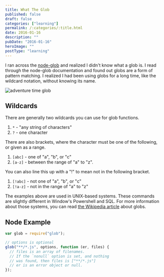 ```yaml
---
title: What The Glob
published: false
draft: false
categories: ["learning"]
permalink: /:categories/:title.html
date: 2016-01-16
description: ""
pubDate: "2016-01-16"
heroImage: ""
postType: "learning"
---
```


I ran across the [node-glob](https://github.com/isaacs/node-glob) and realized I didn't know what a glob is. I read through the node-glob documentation and found out globs are a form of pattern matching. I realized I had been using globs for a long time, like the wildcard notation, without knowing its name.

![adventure time glob](https://github.com/isaacs/node-glob/blob/master/oh-my-glob.gif)

## Wildcards

There are generally two wildcards you can use for glob functions.

1. `*` - "any string of characters"
1. `?` - one character

There are also brackets, where the character must be one of the following, or given as a range.

1. `[abc]` - one of "a", "b", or "c"
1. `[a-z]` - between the range of "a" to "z".

You can also line this up with a "!" to mean not in the following bracket.

1. `[!abc]` - not one of "a", "b", or "c"
1. `[!a-z]` - not in the range of "a" to "z"

The examples above are used in UNIX-based systems. These commands are slightly different in Window's Powershell and SQL. For more information about those systems, you can read [the Wikipedia article](<https://en.wikipedia.org/wiki/Glob_(programming)>) about globs.

## Node Example

```js
var glob = require("glob");

// options is optional
glob("**/*.js", options, function (er, files) {
  // files is an array of filenames.
  // If the `nonull` option is set, and nothing
  // was found, then files is ["**/*.js"]
  // er is an error object or null.
});
```
